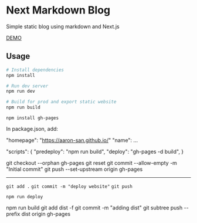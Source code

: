 # Next Markdown Blog

Simple static blog using markdown and Next.js

[DEMO](https://next-markdown-blog-drab.vercel.app/)

## Usage

```bash
# Install dependencies
npm install

# Run dev server
npm run dev

# Build for prod and export static website
npm run build
```

`npm install gh-pages`

In package.json, add:

"homepage": "https://aaron-san.github.io/<repository>"
"name": ...

"scripts": {
"predeploy": "npm run build",
"deploy": "gh-pages -d build",
}

git checkout --orphan gh-pages
git reset
git commit --allow-empty -m "Initial commit"
git push --set-upstream origin gh-pages

---

`git add .`
`git commit -m "deploy website"`
`git push`

`npm run deploy`

<!-- git remote add origin https://github.com/aaron-san/fincoder-blog.git
git branch -M main
git push -u origin main -->

npm run build
git add dist -f
git commit -m "adding dist"
git subtree push --prefix dist origin gh-pages
